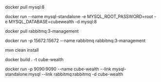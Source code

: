 docker pull mysql:8

docker run --name mysql-standalone -e MYSQL_ROOT_PASSWORD=root -e MYSQL_DATABASE=cubewealth -d mysql:8

docker pull rabbitmq:3-management

docker run -p 15672:15672 --name rabbitmq rabbitmq:3-management

mvn clean install

docker build . -t cube-wealth

docker run -p 9090:9090 --name cube-wealth --link mysql-standalone:mysql --link rabbitmq:rabbitmq -d cube-wealth
